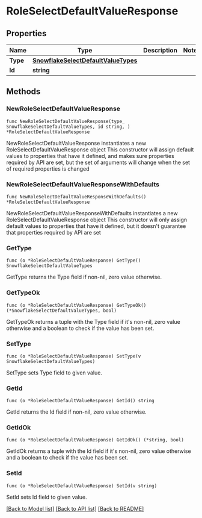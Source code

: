 # RoleSelectDefaultValueResponse

## Properties

Name | Type | Description | Notes
------------ | ------------- | ------------- | -------------
**Type** | [**SnowflakeSelectDefaultValueTypes**](SnowflakeSelectDefaultValueTypes.md) |  | 
**Id** | **string** |  | 

## Methods

### NewRoleSelectDefaultValueResponse

`func NewRoleSelectDefaultValueResponse(type_ SnowflakeSelectDefaultValueTypes, id string, ) *RoleSelectDefaultValueResponse`

NewRoleSelectDefaultValueResponse instantiates a new RoleSelectDefaultValueResponse object
This constructor will assign default values to properties that have it defined,
and makes sure properties required by API are set, but the set of arguments
will change when the set of required properties is changed

### NewRoleSelectDefaultValueResponseWithDefaults

`func NewRoleSelectDefaultValueResponseWithDefaults() *RoleSelectDefaultValueResponse`

NewRoleSelectDefaultValueResponseWithDefaults instantiates a new RoleSelectDefaultValueResponse object
This constructor will only assign default values to properties that have it defined,
but it doesn't guarantee that properties required by API are set

### GetType

`func (o *RoleSelectDefaultValueResponse) GetType() SnowflakeSelectDefaultValueTypes`

GetType returns the Type field if non-nil, zero value otherwise.

### GetTypeOk

`func (o *RoleSelectDefaultValueResponse) GetTypeOk() (*SnowflakeSelectDefaultValueTypes, bool)`

GetTypeOk returns a tuple with the Type field if it's non-nil, zero value otherwise
and a boolean to check if the value has been set.

### SetType

`func (o *RoleSelectDefaultValueResponse) SetType(v SnowflakeSelectDefaultValueTypes)`

SetType sets Type field to given value.


### GetId

`func (o *RoleSelectDefaultValueResponse) GetId() string`

GetId returns the Id field if non-nil, zero value otherwise.

### GetIdOk

`func (o *RoleSelectDefaultValueResponse) GetIdOk() (*string, bool)`

GetIdOk returns a tuple with the Id field if it's non-nil, zero value otherwise
and a boolean to check if the value has been set.

### SetId

`func (o *RoleSelectDefaultValueResponse) SetId(v string)`

SetId sets Id field to given value.



[[Back to Model list]](../README.md#documentation-for-models) [[Back to API list]](../README.md#documentation-for-api-endpoints) [[Back to README]](../README.md)


